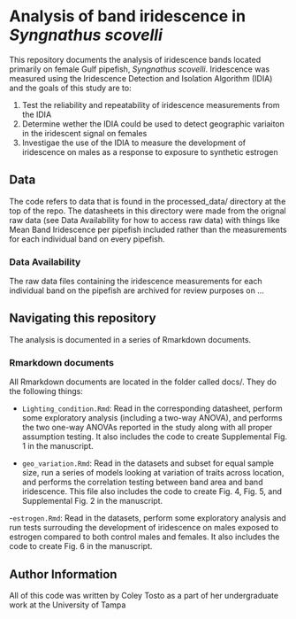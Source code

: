 # Analysis of band iridescence in *Syngnathus scovelli*

This repository documents the analysis of iridescence bands located primarily on female Gulf pipefish, *Syngnathus scovelli*. Iridescence was measured using the Iridescence Detection and Isolation Algorithm (IDIA) and the goals of this study are to:

1. Test the reliability and repeatability of iridescence measurements from the IDIA
2. Determine wether the IDIA could be used to detect geographic variaiton in the iridescent signal on females
3. Investigae the use of the IDIA to measure the development of iridescence on males as a response to exposure to synthetic estrogen

## Data
The code refers to data that is found in the processed_data/ directory at the top of the repo. The datasheets in this directory were made from the orignal raw data (see Data Availability for how to access raw data) with things like Mean Band Iridescence per pipefish included rather than the measurements for each individual band on every pipefish. 

### Data Availability
The raw data files containing the iridescence measurements for each individual band on the pipefish are archived for review purposes on ...

## Navigating this repository
The analysis is documented in a series of Rmarkdown documents.

### Rmarkdown documents
All Rmarkdown documents are located in the folder called docs/. They do the following things:

- `Lighting_condition.Rmd`: Read in the corresponding datasheet, perform some exploratory analysis (including a two-way ANOVA), and performs the two one-way ANOVAs reported in the study along with all proper assumption testing. It also includes the code to create Supplemental Fig. 1 in the manuscript.

- `geo_variation.Rmd`: Read in the datasets and subset for equal sample size, run a series of models looking at variation of traits across location, and performs the correlation testing between band area and band iridescence. This file also includes the code to create Fig. 4, Fig. 5, and Supplemental Fig. 2 in the manuscript.

-`estrogen.Rmd`: Read in the datasets, perform some exploratory analysis and run tests surrouding the development of iridescence on males exposed to estrogen compared to both control males and females. It also includes the code to create Fig. 6 in the manuscript.

## Author Information
All of this code was written by Coley Tosto as a part of her undergraduate work at the University of Tampa
